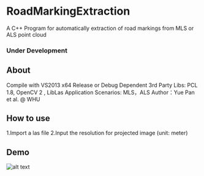 # RoadMarkingExtraction
A C++ Program for automatically extraction of road markings from MLS or ALS point cloud

### Under Development

## About
Compile with VS2013 x64 Release or Debug
Dependent 3rd Party Libs:  PCL 1.8, OpenCV 2 , LibLas
Application Scenarios: MLS，ALS
Author：Yue Pan et al. @ WHU

## How to use
1.Import a las file
2.Input the resolution for projected image (unit: meter)

## Demo
 ![alt text](.jpg)
